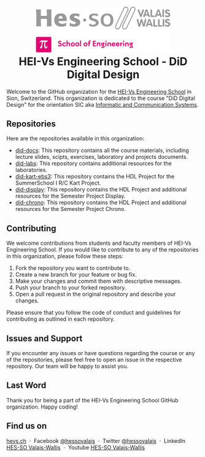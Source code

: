 <h1 align="center">
  <br>
  <img src="./img/hei-en.png" alt="HEI-Vs Logo" width="350">
  <br>
  HEI-Vs Engineering School - DiD Digital Design
  <br>
</h1>

Welcome to the GitHub organization for the [HEI-Vs Engineering School](https://hevs.ch/isc) in Sion, Switzerland. This organization is dedicated to the course "DiD Digital Design" for the orientation SIC aka [Informatic and Communication Systems](https://hevs.ch/isc).

## Repositories

Here are the repositories available in this organization:

- [did-docs](https://github.com/hei-isc-did/did-docs): This repository contains all the course materials, including lecture slides, scipts, exercises, laboratory and projects documents.
- [did-labs](https://github.com/hei-isc-did/did-labs): This repository contains additional resources for the laboratories.
- [did-kart-ebs3](https://github.com/hei-synd-did/did-kart-ebs3): This repository contains the HDL Project for the SummerSchool I R/C Kart Project.
- [did-display](https://github.com/hei-isc-did/did-display): This repository contains the HDL Project and additional resources for the Semester Project Display.
- [did-chrono](https://github.com/hei-isc-did/did-chrono): This repository contains the HDL Project and additional resources for the Semester Project Chrono.

## Contributing

We welcome contributions from students and faculty members of HEI-Vs Engineering School. If you would like to contribute to any of the repositories in this organization, please follow these steps:

1. Fork the repository you want to contribute to.
2. Create a new branch for your feature or bug fix.
3. Make your changes and commit them with descriptive messages.
4. Push your branch to your forked repository.
5. Open a pull request in the original repository and describe your changes.

Please ensure that you follow the code of conduct and guidelines for contributing as outlined in each repository.

## Issues and Support

If you encounter any issues or have questions regarding the course or any of the repositories, please feel free to open an issue in the respective repository. Our team will be happy to assist you.

## Last Word

Thank you for being a part of the HEI-Vs Engineering School GitHub organization. Happy coding!

## Find us on

[hevs.ch](https://www.hevs.ch) &nbsp;&middot;&nbsp;
Facebook [@hessovalais](https://www.facebook.com/hessovalais) &nbsp;&middot;&nbsp;
Twitter [@hessovalais](https://twitter.com/hessovalais) &nbsp;&middot;&nbsp;
LinkedIn [HES-SO Valais-Wallis](https://www.linkedin.com/groups/104343/) &nbsp;&middot;&nbsp;
Youtube [HES-SO Valais-Wallis](https://www.youtube.com/user/HESSOVS)